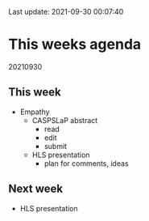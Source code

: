 Last update: 2021-09-30 00:07:40

# This weeks agenda

20210930

## This week

-   Empathy
    -   CASPSLaP abstract
        -   read
        -   edit
        -   submit
    -   HLS presentation
        -   plan for comments, ideas

## Next week

-   HLS presentation
